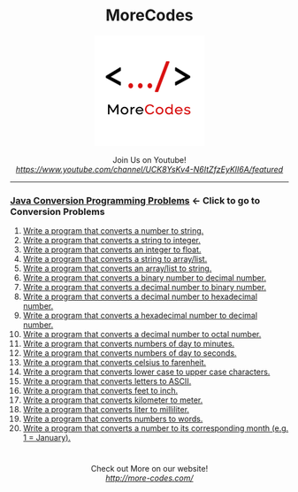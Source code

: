 <h1 align="center">MoreCodes</h1>
<p align="center"> 
  <img src="/morecodescir.png"/>
</p>

<p align="center">
Join Us on Youtube! <br/>
<i><u>https://www.youtube.com/channel/UCK8YsKv4-N6ItZfzEyKlI6A/featured</u></i>
</p>

- - - - 
###  [Java Conversion Programming Problems](../Conversions/) <- Click to go to Conversion Problems

1. <a href="https://github.com/ArjunAranetaCodes/MoreCodes-Java/blob/master/Conversions/problem1.java" target="_blank">Write a program that converts a number to string.</a>
2. <a href="https://github.com/ArjunAranetaCodes/MoreCodes-Java/blob/master/Conversions/problem2.java" target="_blank">Write a program that converts a string to integer.</a>
3. <a href="https://github.com/ArjunAranetaCodes/MoreCodes-Java/blob/master/Conversions/problem3.java" target="_blank">Write a program that converts an integer to float.</a>
4. <a href="https://github.com/ArjunAranetaCodes/MoreCodes-Java/blob/master/Conversions/problem4.java" target="_blank">Write a program that converts a string to array/list.</a>
5. <a href="https://github.com/ArjunAranetaCodes/MoreCodes-Java/blob/master/Conversions/problem5.java" target="_blank">Write a program that converts an array/list to string.</a>
6. <a href="https://github.com/ArjunAranetaCodes/MoreCodes-Java/blob/master/Conversions/problem6.java" target="_blank">Write a program that converts a binary number to decimal number.</a>
7. <a href="https://github.com/ArjunAranetaCodes/MoreCodes-Java/blob/master/Conversions/problem7.java" target="_blank">Write a program that converts a decimal number to binary number.</a>
8. <a href="https://github.com/ArjunAranetaCodes/MoreCodes-Java/blob/master/Conversions/problem8.java" target="_blank">Write a program that converts a decimal number to hexadecimal number.</a>
9. <a href="https://github.com/ArjunAranetaCodes/MoreCodes-Java/blob/master/Conversions/problem9.java" target="_blank">Write a program that converts a hexadecimal number to decimal number.</a>
10. <a href="https://github.com/ArjunAranetaCodes/MoreCodes-Java/blob/master/Conversions/problem10.java" target="_blank">Write a program that converts a decimal number to octal number.</a>
11. <a href="https://github.com/ArjunAranetaCodes/MoreCodes-Java/blob/master/Conversions/problem11.java" target="_blank">Write a program that converts numbers of day to minutes.</a>
12. <a href="https://github.com/ArjunAranetaCodes/MoreCodes-Java/blob/master/Conversions/problem12.java" target="_blank">Write a program that converts numbers of day to seconds.</a>
13. <a href="https://github.com/ArjunAranetaCodes/MoreCodes-Java/blob/master/Conversions/problem13.java" target="_blank">Write a program that converts celsius to farenheit.</a>
14. <a href="https://github.com/ArjunAranetaCodes/MoreCodes-Java/blob/master/Conversions/problem14.java" target="_blank">Write a program that converts lower case to upper case characters.</a>
15. <a href="https://github.com/ArjunAranetaCodes/MoreCodes-Java/blob/master/Conversions/problem15.java" target="_blank">Write a program that converts letters to ASCII.</a>
16. <a href="https://github.com/ArjunAranetaCodes/MoreCodes-Java/blob/master/Conversions/problem16.java" target="_blank">Write a program that converts feet to inch.</a>
17. <a href="https://github.com/ArjunAranetaCodes/MoreCodes-Java/blob/master/Conversions/problem17.java" target="_blank">Write a program that converts kilometer to meter.</a>
18. <a href="https://github.com/ArjunAranetaCodes/MoreCodes-Java/blob/master/Conversions/problem18.java" target="_blank">Write a program that converts liter to milliliter.</a>
19. <a href="https://github.com/ArjunAranetaCodes/MoreCodes-Java/blob/master/Conversions/problem19.java" target="_blank">Write a program that converts numbers to words.</a>
20. <a href="https://github.com/ArjunAranetaCodes/MoreCodes-Java/blob/master/Conversions/problem20.java" target="_blank">Write a program that converts a number to its corresponding month (e.g. 1 = January).</a>

#

<p align="center">
Check out More on our website! <br/>
<i><u>http://more-codes.com/</u></i>
</p>
